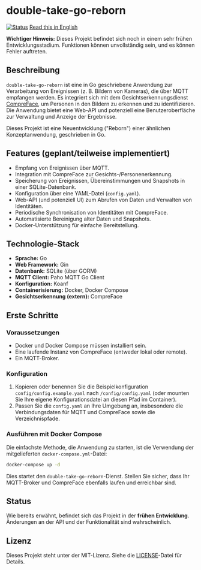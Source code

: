 # double-take-go-reborn

[![Status](https://img.shields.io/badge/status-early_development-orange.svg)](https://shields.io/)
[Read this in English](README.md)

**Wichtiger Hinweis:** Dieses Projekt befindet sich noch in einem sehr frühen Entwicklungsstadium. Funktionen können unvollständig sein, und es können Fehler auftreten.

## Beschreibung

`double-take-go-reborn` ist eine in Go geschriebene Anwendung zur Verarbeitung von Ereignissen (z. B. Bildern von Kameras), die über MQTT empfangen werden. Es integriert sich mit dem Gesichtserkennungsdienst [CompreFace](https://github.com/exadel-inc/CompreFace), um Personen in den Bildern zu erkennen und zu identifizieren. Die Anwendung bietet eine Web-API und potenziell eine Benutzeroberfläche zur Verwaltung und Anzeige der Ergebnisse.

Dieses Projekt ist eine Neuentwicklung ("Reborn") einer ähnlichen Konzeptanwendung, geschrieben in Go.

## Features (geplant/teilweise implementiert)

*   Empfang von Ereignissen über MQTT.
*   Integration mit CompreFace zur Gesichts-/Personenerkennung.
*   Speicherung von Ereignissen, Übereinstimmungen und Snapshots in einer SQLite-Datenbank.
*   Konfiguration über eine YAML-Datei (`config.yaml`).
*   Web-API (und potenziell UI) zum Abrufen von Daten und Verwalten von Identitäten.
*   Periodische Synchronisation von Identitäten mit CompreFace.
*   Automatisierte Bereinigung alter Daten und Snapshots.
*   Docker-Unterstützung für einfache Bereitstellung.

## Technologie-Stack

*   **Sprache:** Go
*   **Web Framework:** Gin
*   **Datenbank:** SQLite (über GORM)
*   **MQTT Client:** Paho MQTT Go Client
*   **Konfiguration:** Koanf
*   **Containerisierung:** Docker, Docker Compose
*   **Gesichtserkennung (extern):** CompreFace

## Erste Schritte

### Voraussetzungen

*   Docker und Docker Compose müssen installiert sein.
*   Eine laufende Instanz von CompreFace (entweder lokal oder remote).
*   Ein MQTT-Broker.

### Konfiguration

1.  Kopieren oder benennen Sie die Beispielkonfiguration `config/config.example.yaml` nach `/config/config.yaml` (oder mounten Sie Ihre eigene Konfigurationsdatei an diesen Pfad im Container).
2.  Passen Sie die `config.yaml` an Ihre Umgebung an, insbesondere die Verbindungsdaten für MQTT und CompreFace sowie die Verzeichnispfade.

### Ausführen mit Docker Compose

Die einfachste Methode, die Anwendung zu starten, ist die Verwendung der mitgelieferten `docker-compose.yml`-Datei:

```bash
docker-compose up -d
```

Dies startet den `double-take-go-reborn`-Dienst. Stellen Sie sicher, dass Ihr MQTT-Broker und CompreFace ebenfalls laufen und erreichbar sind.

## Status

Wie bereits erwähnt, befindet sich das Projekt in der **frühen Entwicklung**. Änderungen an der API und der Funktionalität sind wahrscheinlich.

## Lizenz

Dieses Projekt steht unter der MIT-Lizenz. Siehe die [LICENSE](LICENSE)-Datei für Details.
